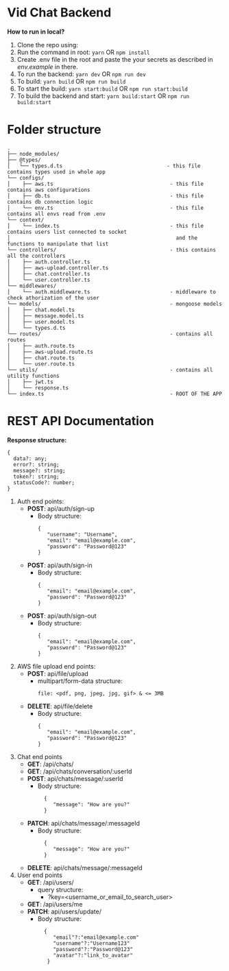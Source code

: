 # Vid Chat Backend

**How to run in local?**

1. Clone the repo using:
2. Run the command in root:  `yarn` OR `npm install`
3. Create .env file in the root and paste the your secrets as described in *env.example* in there.
4. To run the backend: `yarn dev` OR `npm run dev`
5. To build: `yarn build` OR `npm run build`
6. To start the build: `yarn start:build` OR `npm run start:build`
7. To build the backend and start: `yarn build:start` OR `npm run build:start`


# Folder structure
```
.
├── node_modules/
├── @types/
│   └── types.d.ts                                  - this file contains types used in whole app
└── configs/
│    ├── aws.ts                                      - this file contains aws configurations
│    ├── db.ts                                       - this file contains db connection logic
│    └── env.ts                                      - this file contains all envs read from .env
└── context/
│    └── index.ts                                    - this file contains users list connected to socket
│                                                      and the functions to manipulate that list
└── controllers/                                     - this contains all the controllers
│    ├── auth.controller.ts
│    ├── aws-upload.controller.ts
│    ├── chat.controller.ts
│    └── user.controller.ts
└── middlewares/
│    └── auth.middleware.ts                          - middleware to check athorization of the user
└── models/                                          - mongoose models
│    ├── chat.model.ts
│    ├── message.model.ts
│    ├── user.model.ts
│    └── types.d.ts
└── routes/                                          - contains all routes
│    ├── auth.route.ts
│    ├── aws-upload.route.ts
│    ├── chat.route.ts
│    └── user.route.ts
└── utils/                                           - contains all utility functions
│    ├── jwt.ts
│    └── response.ts
└── index.ts                                         - ROOT OF THE APP
```

# REST API Documentation

**Response structure:**
```
{
  data?: any;
  error?: string;
  message?: string;
  token?: string;
  statusCode?: number;
}
```

1. Auth end points:
   - **POST**: api/auth/sign-up
     - Body structure:
       ```
       {
          "username": "Username",
          "email": "email@example.com",
          "password": "Password@123"
       }
       ```
   - **POST**: api/auth/sign-in
     - Body structure:
       ```
       {
          "email": "email@example.com",
          "password": "Password@123"
       }
       ```
   - **POST**: api/auth/sign-out
     - Body structure:
       ```
       {
          "email": "email@example.com",
          "password": "Password@123"
       }
       ```
2. AWS file upload end points:
   - **POST**: api/file/upload
     - multipart/form-data structure:
       ```
       file: <pdf, png, jpeg, jpg, gif> & <= 3MB
       ```
   - **DELETE**: api/file/delete
     - Body structure:
       ```
       {
          "email": "email@example.com",
          "password": "Password@123"
       }
       ```
3. Chat end points
   - **GET**: /api/chats/
   - **GET**: /api/chats/conversation/:userId
   - **POST**: api/chats/message/:userId
       - Body structure:
         ```
           {
              "message": "How are you?"
           }
         ```
   - **PATCH**: api/chats/message/:messageId
       - Body structure:
         ```
           {
              "message": "How are you?"
           }
         ```
   - **DELETE**: api/chats/message/:messageId
4. User end points
   - **GET**: /api/users/
     - query structure:
         -  ?key=<username_or_email_to_search_user>
   - **GET**: /api/users/me
   - **PATCH**: api/users/update/
       - Body structure:
         ```
           {
              "email"?:"email@example.com"
              "username"?:"Username123"
              "password"?:"Password@123"
              "avatar"?:"link_to_avatar"
            }
         ```
